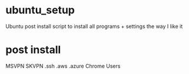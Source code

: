 # ubuntu_setup
Ubuntu post install script to install all programs + settings the way I like it

# post install

MSVPN
SKVPN
.ssh
.aws
.azure
Chrome Users


